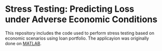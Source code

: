 # Stress Testing: Predicting Loss under Adverse Economic Conditions

This repository includes the code used to perform stress testing based on economic scenarios using loan portfolio. The applicayion was originally done on [MATLAB](https://www.mathworks.com/matlabcentral/fileexchange/67771-stress-testing-predicting-loss-under-adverse-economic-conditions).
